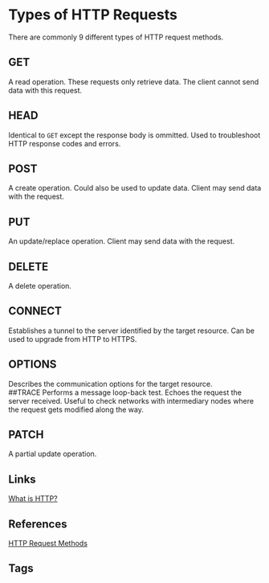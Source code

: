 # Types of HTTP Requests

There are commonly 9 different types of HTTP request methods.  

## GET
A read operation. These requests only retrieve data. The client cannot send data with this request.  
## HEAD
Identical to `GET` except the response body is ommitted. Used to troubleshoot HTTP response codes and errors.  
## POST
A create operation. Could also be used to update data. Client may send data with the request.   
## PUT
An update/replace operation. Client may send data with the request.  
## DELETE
A delete operation.  
## CONNECT
Establishes a tunnel to the server identified by the target resource. Can be used to upgrade from HTTP to HTTPS.  
## OPTIONS
Describes the communication options for the target resource.  
##TRACE
Performs a message loop-back test. Echoes the request the server received. Useful to check networks with intermediary nodes where the request gets modified along the way.  

## PATCH
A partial update operation.  

## Links
[What is HTTP?](../202206110246)

## References
[HTTP Request Methods](https://developer.mozilla.org/en-US/docs/Web/HTTP/Methods)

## Tags
